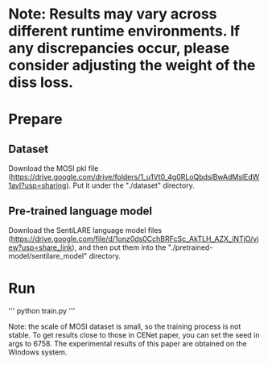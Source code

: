 # Note: Results may vary across different runtime environments. If any discrepancies occur, please consider adjusting the weight of the diss loss.
# Prepare
## Dataset
Download the MOSI pkl file (https://drive.google.com/drive/folders/1_u1Vt0_4g0RLoQbdslBwAdMslEdW1avI?usp=sharing). Put it under the "./dataset" directory.

## Pre-trained language model
Download the SentiLARE language model files (https://drive.google.com/file/d/1onz0ds0CchBRFcSc_AkTLH_AZX_iNTjO/view?usp=share_link), and then put them into the "./pretrained-model/sentilare_model" directory.

# Run
'''
python train.py
'''

Note: the scale of MOSI dataset is small, so the training process is not stable. To get results close to those in CENet paper, you can set the seed in args to 6758. The experimental results of this paper are obtained on the Windows system.


